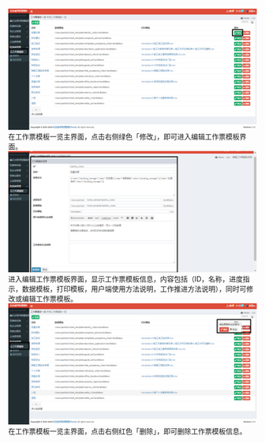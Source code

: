 ![](/assets/工作票模板8.png)在工作票模板一览主界面，点击右侧绿色「修改」，即可进入编辑工作票模板界面。![](/assets/工作票模板4.png)进入编辑工作票模板界面，显示工作票模板信息，内容包括（ID，名称，进度指示，数据模板，打印模板，用户端使用方法说明，工作推进方法说明），同时可修改或编辑工作票模板。![](/assets/工作票模板9.png)在工作票模板一览主界面，点击右侧红色「删除」，即可删除工作票模板信息。

